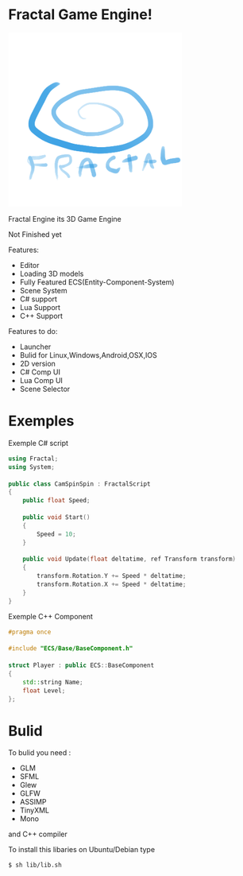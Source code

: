 # Fractal Game Engine!
<p align="left">
  <img src="res/Icons/Graphics/Logo.png" width="350" height="350">
</p>
Fractal Engine its 3D Game Engine

Not Finished yet

Features:
* Editor
* Loading 3D models
* Fully Featured ECS(Entity-Component-System)
* Scene System
* C# support
* Lua Support
* C++ Support

Features to do:

* Launcher
* Bulid for Linux,Windows,Android,OSX,IOS
* 2D version
* C# Comp UI
* Lua Comp UI
* Scene Selector

# Exemples
Exemple C# script

```cpp
using Fractal;
using System;

public class CamSpinSpin : FractalScript
{
    public float Speed;
    
    public void Start()
    {
        Speed = 10;
    }

    public void Update(float deltatime, ref Transform transform)
    {
        transform.Rotation.Y += Speed * deltatime;
        transform.Rotation.X += Speed * deltatime;
    }
}
```

Exemple C++ Component

```cpp
#pragma once

#include "ECS/Base/BaseComponent.h"

struct Player : public ECS::BaseComponent
{
    std::string Name;
    float Level;
};
```

# Bulid

To bulid you need :

* GLM
* SFML
* Glew
* GLFW
* ASSIMP
* TinyXML
* Mono

and C++ compiler

To install this libaries on Ubuntu/Debian type
```sh
$ sh lib/lib.sh
```
